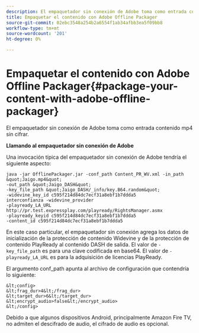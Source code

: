 ```yaml
---
description: El empaquetador sin conexión de Adobe toma como entrada contenido mp4 sin cifrar.
title: Empaquetar el contenido con Adobe Offline Packager
source-git-commit: 02ebc3548a254b2a6554f1ab34afbb3ea5f09bb8
workflow-type: tm+mt
source-wordcount: '201'
ht-degree: 0%

---
```


# Empaquetar el contenido con Adobe Offline Packager{#package-your-content-with-adobe-offline-packager}

El empaquetador sin conexión de Adobe toma como entrada contenido mp4 sin cifrar.

**Llamando al empaquetador sin conexión de Adobe**

Una invocación típica del empaquetador sin conexión de Adobe tendría el siguiente aspecto:

    java -jar OfflinePackager.jar -conf_path Content_PR_WV.xml -in_path &quot;Jaigo.mp4&quot;
    -out_path &quot;Jaigo_DASH&quot;
    -key_file_path &quot;Jaigo_DASH/_info/key.B64.random&quot;
    -widevine_key_id c595f214d84dc7ecf31a8ebf1b7ddda5
    interconfianza -widevine_provider
    -playready_LA_URL
    http://pr.test.expressplay.com/playready/RightsManager.asmx
    -playready_keyid c595f214d84dc7ecf31a8ebf1b7ddda5
    -content_id c595f214d84dc7ecf31a8ebf1b7ddda5

En este caso particular, el empaquetador sin conexión agrega los datos de inicialización de la protección de contenido Widevine y de la protección de contenido PlayReady al contenido DASH de salida. El valor de `-key_file_path` es para una clave codificada en base64. El valor de `-playready_LA_URL` es para la adquisición de licencias PlayReady.

El argumento conf_path apunta al archivo de configuración que contendría lo siguiente:

    &lt;config>
    &lt;frag_dur>4&lt;/frag_dur>
    &lt;target_dur>6&lt;/target_dur>
    &lt;encrypt_audio>false&lt;/encrypt_audio>
    &lt;/config>

Debido a que algunos dispositivos Android, principalmente Amazon Fire TV, no admiten el descifrado de audio, el cifrado de audio es opcional.
